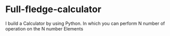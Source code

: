 # Full-fledge-calculator
I build a Calculator by using Python. In which you can perform N number of operation on the N number Elements 
